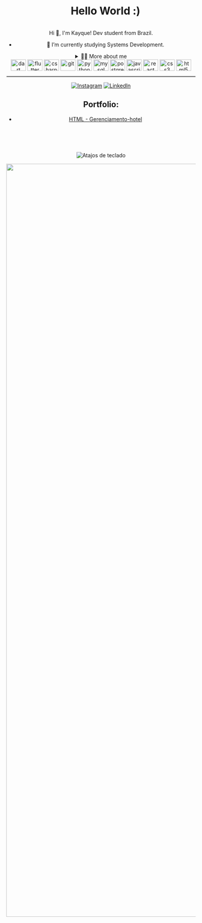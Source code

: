 
<!--título-->
<div align="center">
<div id="user-content-toc">
  <ul align="center">
    <summary><h1 style="display: inline-block">Hello World :)</h1></summary>
</div>

<!-- Presentation -->
<p>
  Hi 👋, I'm Kayque! Dev student from Brazil.

  - 🌱 I’m currently studying Systems Development.

</p>

<!-- Dropdown -->
<details>
  <summary>👨‍💻 More about me</summary>

  - 💬 I am 25 years old, currently living in Brazil. I have basic in English and have experience with C, C++, Dart, Flutter, SQL, Python, Java, Html, CSS, JavaScript.

  - ⚡ I enjoy reading, whether it's a good book, as well as watching movies and playing games! I believe that our personal interests contribute to a more refined perception of things and problem-solving. 
</details>

<div align="center">

<!-- Icones de linguagens que uso-->

<img align="center" alt="dart" height="30" width="40" src="https://cdn.jsdelivr.net/gh/devicons/devicon/icons/dart/dart-original.svg">
<img align="center" alt="flutter" height="30" width="40" src="https://avatars.githubusercontent.com/u/14101776?s=200&v=4">
<img align="center" alt="csharp" height="30" width="40" src="https://cdn.jsdelivr.net/gh/devicons/devicon/icons/csharp/csharp-original.svg">
<!--<img align="center" alt="java" height="30" width="40" src="https://cdn.jsdelivr.net/gh/devicons/devicon/icons/java/java-original.svg">-->

<img align="center" alt="git" height="30" width="40" src="https://user-images.githubusercontent.com/80909206/186494829-db2a58f3-d3d7-412d-a7f1-400a7d81ab20.svg">
<img align="center" alt="python" height="30" width="40" src="https://user-images.githubusercontent.com/80909206/186495285-770a1202-0cc8-4726-b377-3e2981873d63.svg">

<img align="center" alt="mysql" height="30" width="40" src="https://user-images.githubusercontent.com/80909206/186498196-1fb3b748-a9ef-4818-8de0-f087b55071ed.svg">
<img align="center" alt="postgresql" height="30" width="40" src="https://user-images.githubusercontent.com/80909206/186498359-9c374046-fca6-40ae-bc4b-59bdad8421e7.svg">

<img align="center" alt="javascript" height="30" width="40" src="https://user-images.githubusercontent.com/80909206/186494330-1c20bbba-139a-4c54-82a1-16723a2de72e.svg">
<img align="center" alt="react" height="30" width="40" src="https://user-images.githubusercontent.com/80909206/186494442-01637a20-4007-4121-8097-e39f6fb06948.svg">
<img align="center" alt="css3" height="30" width="40" src="https://user-images.githubusercontent.com/80909206/186494537-9702c644-e320-40aa-b774-42628b2bd0f2.svg">
<img align="center" alt="html5" height="30" width="40" src="https://user-images.githubusercontent.com/80909206/186494635-943aec22-d0ec-4088-af90-62bcd6e9f974.svg">

</div>

<hr style="border: 1px solid #ccc;" />

<!-- Links -->
[![Instagram](https://img.shields.io/badge/Instagram-E4405F?style=for-the-badge&logo=instagram&logoColor=white)](https://www.instagram.com/kayquek16/)
[![LinkedIn](https://img.shields.io/badge/LinkedIn-0077B5?style=for-the-badge&logo=linkedin&logoColor=white)](https://www.linkedin.com/in/kayque-augusto-921231186/)



<!-- Portfolio -->
## Portfolio:
- [HTML -  Gerenciamento-hotel](https://github.com/KayqueAugusto/Hotel-html)
<br>
<br>
<br>

<!-- GIF -->
![Atajos de teclado](https://github.com/user-attachments/assets/623c38f6-b398-4f55-87fb-01de6689462c)

<div align="center">
<img src="[https://github.com/user-attachments/assets/6b865f0d-349d-4c8e-aa9d-b0e362c1e364" width="2000" />
</div>

</div>
